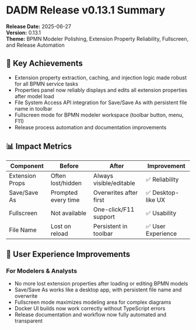 # DADM Release v0.13.1 Summary

**Release Date:** 2025-06-27  
**Version:** 0.13.1  
**Theme:** BPMN Modeler Polishing, Extension Property Reliability, Fullscreen, and Release Automation

## 🎯 Key Achievements
- Extension property extraction, caching, and injection logic made robust for all BPMN service tasks
- Properties panel now reliably displays and edits all extension properties after model load
- File System Access API integration for Save/Save As with persistent file name in toolbar
- Fullscreen mode for BPMN modeler workspace (toolbar button, menu, F11)
- Release process automation and documentation improvements

## 📊 Impact Metrics
| Component         | Before                | After                  | Improvement         |
|------------------|----------------------|------------------------|---------------------|
| Extension Props  | Often lost/hidden    | Always visible/editable| ✅ Reliability      |
| Save/Save As     | Prompted every time  | Overwrites after first | ✅ Desktop-like UX  |
| Fullscreen       | Not available        | One-click/F11 support  | ✅ Usability        |
| File Name        | Lost on reload       | Persistent in toolbar  | ✅ User Experience  |

## 🚀 User Experience Improvements
### For Modelers & Analysts
- No more lost extension properties after loading or editing BPMN models
- Save/Save As works like a desktop app, with persistent file name and overwrite
- Fullscreen mode maximizes modeling area for complex diagrams
- Docker UI builds now work correctly without TypeScript errors
- Release documentation and workflow now fully automated and transparent
